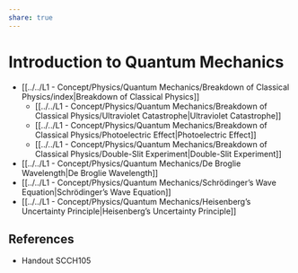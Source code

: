 ```yaml
---
share: true
---
```


# Introduction to Quantum Mechanics

- [[../../L1 - Concept/Physics/Quantum Mechanics/Breakdown of Classical Physics/index|Breakdown of Classical Physics]]
	- [[../../L1 - Concept/Physics/Quantum Mechanics/Breakdown of Classical Physics/Ultraviolet Catastrophe|Ultraviolet Catastrophe]]
	- [[../../L1 - Concept/Physics/Quantum Mechanics/Breakdown of Classical Physics/Photoelectric Effect|Photoelectric Effect]]
	- [[../../L1 - Concept/Physics/Quantum Mechanics/Breakdown of Classical Physics/Double-Slit Experiment|Double-Slit Experiment]]
- [[../../L1 - Concept/Physics/Quantum Mechanics/De Broglie Wavelength|De Broglie Wavelength]]
- [[../../L1 - Concept/Physics/Quantum Mechanics/Schrödinger’s Wave Equation|Schrödinger’s Wave Equation]]
- [[../../L1 - Concept/Physics/Quantum Mechanics/Heisenberg’s Uncertainty Principle|Heisenberg’s Uncertainty Principle]]

## References

- Handout SCCH105
